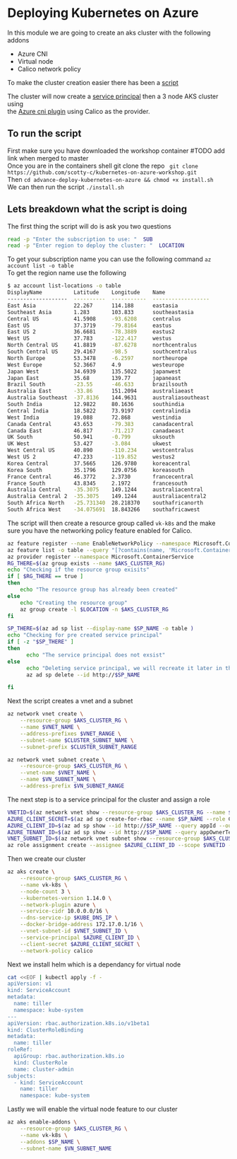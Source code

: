 # Deploying Kubernetes on Azure

In this module we are going to create an aks cluster with the following addons
* Azure CNI
* Virtual node
* Calico network policy

To make the cluster creation easier there has been a [script](install.sh)

The cluster will now create a [service principal](https://docs.microsoft.com/azure/active-directory/develop/app-objects-and-service-principals?WT.mc_id=workshop-github-sccoulto) then a 3 node AKS cluster using  
the [Azure cni plugin](https://docs.microsoft.com/azure/aks/configure-azure-cni?WT.mc_id=workshop-github-sccoulto) using Calico as the provider. 

## To run the script 
First make sure you have downloaded the workshop container #TODO add link when merged to master   
Once you are in the containers shell git clone the repo ` git clone https://github.com/scotty-c/kubernetes-on-azure-workshop.git`    
Then `cd advance-deploy-kubernetes-on-azure && chmod +x install.sh`  
We can then run the script `./install.sh`  


## Lets breakdown what the script is doing

The first thing the script will do is ask you two questions
```bash
read -p "Enter the subscription to use: "  SUB
read -p "Enter region to deploy the cluster: "  LOCATION
```

To get your subscription name you can use the following command `az account list -o table`  
To get the region name use the following 
```bash
$ az account list-locations -o table
DisplayName          Latitude    Longitude    Name
-------------------  ----------  -----------  ------------------
East Asia            22.267      114.188      eastasia
Southeast Asia       1.283       103.833      southeastasia
Central US           41.5908     -93.6208     centralus
East US              37.3719     -79.8164     eastus
East US 2            36.6681     -78.3889     eastus2
West US              37.783      -122.417     westus
North Central US     41.8819     -87.6278     northcentralus
South Central US     29.4167     -98.5        southcentralus
North Europe         53.3478     -6.2597      northeurope
West Europe          52.3667     4.9          westeurope
Japan West           34.6939     135.5022     japanwest
Japan East           35.68       139.77       japaneast
Brazil South         -23.55      -46.633      brazilsouth
Australia East       -33.86      151.2094     australiaeast
Australia Southeast  -37.8136    144.9631     australiasoutheast
South India          12.9822     80.1636      southindia
Central India        18.5822     73.9197      centralindia
West India           19.088      72.868       westindia
Canada Central       43.653      -79.383      canadacentral
Canada East          46.817      -71.217      canadaeast
UK South             50.941      -0.799       uksouth
UK West              53.427      -3.084       ukwest
West Central US      40.890      -110.234     westcentralus
West US 2            47.233      -119.852     westus2
Korea Central        37.5665     126.9780     koreacentral
Korea South          35.1796     129.0756     koreasouth
France Central       46.3772     2.3730       francecentral
France South         43.8345     2.1972       francesouth
Australia Central    -35.3075    149.1244     australiacentral
Australia Central 2  -35.3075    149.1244     australiacentral2
South Africa North   -25.731340  28.218370    southafricanorth
South Africa West    -34.075691  18.843266    southafricawest
```

The script will then create a resource group called `vk-k8s` and the make sure you have the networking policy feature enabled for Calico. 
```bash
az feature register --name EnableNetworkPolicy --namespace Microsoft.ContainerService
az feature list -o table --query "[?contains(name, 'Microsoft.ContainerService/EnableNetworkPolicy')].{Name:name,State:properties.state}"
az provider register --namespace Microsoft.ContainerService
RG_THERE=$(az group exists --name $AKS_CLUSTER_RG)
echo "Checking if the resource group exisits"
if [ $RG_THERE == true ]
then 
    echo "The resource group has already been created"
else
    echo "Creating the resource group"
    az group create -l $LOCATION -n $AKS_CLUSTER_RG
fi

SP_THERE=$(az ad sp list --display-name $SP_NAME -o table )
echo "Checking for pre created service principal"
if [ -z "$SP_THERE" ]
then
      echo "The service principal does not exsist"
else
      echo "Deleting service principal, we will recreate it later in the script"
      az ad sp delete --id http://$SP_NAME

fi
```
Next the script creates a vnet and a subnet  
```bash
az network vnet create \
    --resource-group $AKS_CLUSTER_RG \
    --name $VNET_NAME \
    --address-prefixes $VNET_RANGE \
    --subnet-name $CLUSTER_SUBNET_NAME \
    --subnet-prefix $CLUSTER_SUBNET_RANGE

az network vnet subnet create \
    --resource-group $AKS_CLUSTER_RG \
    --vnet-name $VNET_NAME \
    --name $VN_SUBNET_NAME \
    --address-prefix $VN_SUBNET_RANGE
```

The next step is to a service principal for the cluster and assign a role
```bash
VNETID=$(az network vnet show --resource-group $AKS_CLUSTER_RG --name $VNET_NAME --query id -o tsv)
AZURE_CLIENT_SECRET=$(az ad sp create-for-rbac --name $SP_NAME --role Contributor | jq -r .password)
AZURE_CLIENT_ID=$(az ad sp show --id http://$SP_NAME --query appId --output tsv)
AZURE_TENANT_ID=$(az ad sp show --id http://$SP_NAME --query appOwnerTenantId --output tsv )
VNET_SUBNET_ID=$(az network vnet subnet show --resource-group $AKS_CLUSTER_RG --vnet-name $VNET_NAME --name $CLUSTER_SUBNET_NAME --query id -o tsv)
az role assignment create --assignee $AZURE_CLIENT_ID --scope $VNETID --role Contributor
```

Then we create our cluster 
```bash
az aks create \
    --resource-group $AKS_CLUSTER_RG \
    --name vk-k8s \
    --node-count 3 \
    --kubernetes-version 1.14.0 \
    --network-plugin azure \
    --service-cidr 10.0.0.0/16 \
    --dns-service-ip $KUBE_DNS_IP \
    --docker-bridge-address 172.17.0.1/16 \
    --vnet-subnet-id $VNET_SUBNET_ID \
    --service-principal $AZURE_CLIENT_ID \
    --client-secret $AZURE_CLIENT_SECRET \
    --network-policy calico
```

Next we install helm which is a dependancy for virtual node
```bash
cat <<EOF | kubectl apply -f -
apiVersion: v1
kind: ServiceAccount
metadata:
  name: tiller
  namespace: kube-system
---
apiVersion: rbac.authorization.k8s.io/v1beta1
kind: ClusterRoleBinding
metadata:
  name: tiller
roleRef:
  apiGroup: rbac.authorization.k8s.io
  kind: ClusterRole
  name: cluster-admin
subjects:
  - kind: ServiceAccount
    name: tiller
    namespace: kube-system
 ```

Lastly we will enable the virtual node feature to our cluster
```bash
az aks enable-addons \
    --resource-group $AKS_CLUSTER_RG \
    --name vk-k8s \
    --addons $SP_NAME \
    --subnet-name $VN_SUBNET_NAME
```
